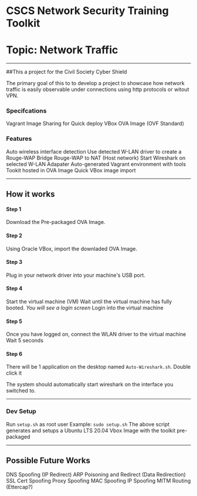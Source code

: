 # CSCS Network Security Training Toolkit
# Topic: Network Traffic
***

##This a project for the Civil Society Cyber Shield

The primary goal of this to to develop a project to showcase how network traffic is easily observable under connections using http protocols or witout VPN.

### Specifcations
Vagrant Image Sharing for Quick deploy
VBox OVA Image (OVF Standard)

### Features
Auto wireless interface detection
Use detected W-LAN driver to create a Rouge-WAP
Bridge Rouge-WAP to NAT (Host network)
Start Wireshark on selected W-LAN Adapater
Auto-generated Vagrant environment with tools
Tookit hosted in OVA Image
Quick VBox image import


***
## How it works
#### Step 1
Download the Pre-packaged OVA Image.

#### Step 2
Using Oracle VBox, import the downladed OVA Image.

#### Step 3
Plug in your network driver into your machine's USB port.

#### Step 4
Start the virtual machine (VM)
Wait until the virtual machine has fully booted.
*You will see a login screen*
Login into the virtual machine

#### Step 5
Once you have logged on, connect the WLAN driver to the virtual machine
Wait 5 seconds

#### Step 6
There will be 1 application on the desktop named `Auto-Wireshark.sh`.
Double click it

The system should automatically start wireshark on the interface you switched to.
***
### Dev Setup
Run `setup.sh` as root user
Example: `sudo setup.sh`
The above script generates and setups a Ubuntu LTS 20.04 Vbox Image with the toolkit pre-packaged

***
## Possible Future Works
DNS Spoofing (IP Redirect)
ARP Poisoning and Redirect (Data Redirection)
SSL Cert Spoofing
Proxy Spoofing
MAC Spoofing
IP Spoofing
MITM Routing (Ettercap?)